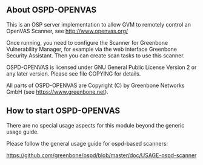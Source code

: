 About OSPD-OPENVAS
-------------------

This is an OSP server implementation to allow GVM to remotely control
an OpenVAS Scanner, see http://www.openvas.org/

Once running, you need to configure the Scanner for Greenbone Vulnerability
Manager, for example via the web interface Greenbone Security Assistant.
Then you can create scan tasks to use this scanner.

OSPD-OPENVAS is licensed under GNU General Public License Version 2 or
any later version. Please see file COPYING for details.

All parts of OSPD-OPENVAS are Copyright (C) by Greenbone Networks GmbH
(see https://www.greenbone.net).


How to start OSPD-OPENVAS
--------------------------

There are no special usage aspects for this module beyond the generic usage
guide.

Please follow the general usage guide for ospd-based scanners:

  https://github.com/greenbone/ospd/blob/master/doc/USAGE-ospd-scanner
